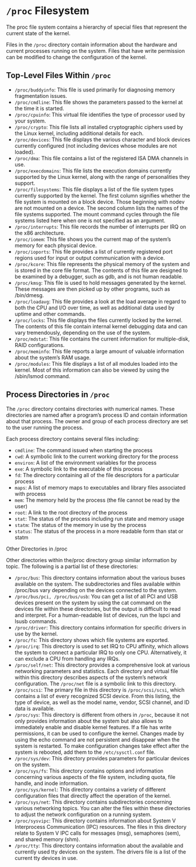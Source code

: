 # `/proc` Filesystem

The proc file system contains a hierarchy of special files that represent the current state of the kernel.

Files in the `/proc` directory contain information about the hardware and current processes running on the system. Files that have write permission can be modified to change the configuration of the kernel.

## Top-Level Files Within `/proc`

- `/proc/buddyinfo`: This file is used primarily for diagnosing memory fragmentation issues.
- `/proc/cmdline`: This file shows the parameters passed to the kernel at the time it is started.
- `/proc/cpuinfo`: This virtual file identifies the type of processor used by your system.
- `/proc/crypto`: This file lists all installed cryptographic ciphers used by the Linux kernel, including additional details for each.
- `/proc/devices`: This file displays the various character and block devices currently configured (not including devices whose modules are not loaded).
- `/proc/dma`: This file contains a list of the registered ISA DMA channels in use.
- `/proc/execdomains`: This file lists the execution domains currently supported by the Linux kernel, along with the range of personalities they support.
- `/proc/filesystems`: This file displays a list of the file system types currently supported by the kernel. The first column signifies whether the file system is mounted on a block device. Those beginning with nodev are not mounted on a device. The second column lists the names of the file systems supported. The mount command cycles through the file systems listed here when one is not specified as an argument.
- `/proc/interrupts`: This file records the number of interrupts per IRQ on the x86 architecture.
- `/proc/iomem`: This file shows you the current map of the system’s memory for each physical device.
- `/proc/ioports`: This file provides a list of currently registered port regions used for input or output communication with a device.
- `/proc/kcore`: This file represents the physical memory of the system and is stored in the core file format. The contents of this file are designed to be examined by a debugger, such as gdb, and is not human readable.
- `/proc/kmsg`: This file is used to hold messages generated by the kernel. These messages are then picked up by other programs, such as /bin/dmesg.
- `/proc/loadavg`: This file provides a look at the load average in regard to both the CPU and I/O over time, as well as additional data used by uptime and other commands.
- `/proc/locks`: This file displays the files currently locked by the kernel. The contents of this file contain internal kernel debugging data and can vary tremendously, depending on the use of the system.
- `/proc/mdstat`: This file contains the current information for multiple-disk, RAID configurations.
- `/proc/meminfo`: This file reports a large amount of valuable information about the system’s RAM usage.
- `/proc/modules`: This file displays a list of all modules loaded into the kernel. Most of this information can also be viewed by using the /sbin/lsmod command.

## Process Directories in `/proc`

The `/proc` directory contains directories with numerical names. These directories are named after a program’s process ID and contain information about that process. The owner and group of each process directory are set to the user running the process. 

Each process directory contains several files including:

- `cmdline`: The command issued when starting the process
- `cwd`: A symbolic link to the current working directory for the process
- `environ`: A list of the environment variables for the process
- `exe`: A symbolic link to the executable of this process
- `fd`: The directory containing all of the file descriptors for a particular process
- `maps`: A list of memory maps to executables and library files associated with process
- `mem`: The memory held by the process (the file cannot be read by the user)
- `root`: A link to the root directory of the process
- `stat`: The status of the process including run state and memory usage
- `statm`: The status of the memory in use by the process
- `status`: The status of the process in a more readable form than stat or statm

Other Directories in /proc

Other directories within the/proc directory group similar information by topic. The following is a partial list of these directories:

- `/proc/bus`: This directory contains information about the various buses available on the system. The subdirectories and files available within /proc/bus vary depending on the devices connected to the system.
- `/proc/bus/pci, /proc/bus/usb`: You can get a list of all PCI and USB devices present on the system by using the cat command on the devices file within these directories, but the output is difficult to read and interpret. For a human-readable list of devices, run the lspci and lsusb commands.
- `/proc/driver`: This directory contains information for specific drivers in use by the kernel.
- `/proc/fs`: This directory shows which file systems are exported.
- `/proc/irq`: This directory is used to set IRQ to CPU affinity, which allows the system to connect a particular IRQ to only one CPU. Alternatively, it can exclude a CPU from handling any IRQs.
- `/proc/self/net`: This directory provides a comprehensive look at various networking parameters and statistics. Each directory and virtual file within this directory describes aspects of the system’s network configuration. The `/proc/net` file is a symbolic link to this directory.
- `/proc/scsi`: The primary file in this directory is `/proc/scsi/scsi`, which contains a list of every recognized SCSI device. From this listing, the type of device, as well as the model name, vendor, SCSI channel, and ID data is available.
- `/proc/sys`: This directory is different from others in `/proc`, because it not only provides information about the system but also allows to immediately enable and disable kernel features. If a file has write permissions, it can be used to configure the kernel.
    Changes made by using the echo command are not persistent and disappear when the system is restarted. To make configuration changes take effect after the system is rebooted, add them to the `/etc/sysctl.conf` file.
- `/proc/sys/dev`: This directory provides parameters for particular devices on the system.
- `/proc/sys/fs`: This directory contains options and information concerning various aspects of the file system, including quota, file handle, and inode information.
- `/proc/sys/kernel`: This directory contains a variety of different configuration files that directly affect the operation of the kernel.
- `/proc/sys/net`: This directory contains subdirectories concerning various networking topics. You can alter the files within these directories to adjust the network configuration on a running system.
- `/proc/sysvipc`: This directory contains information about System V Interprocess Communication (IPC) resources. The files in this directory relate to System V IPC calls for messages (msg), semaphores (sem), and shared memory (shm).
- `/proc/tty`: This directory contains information about the available and currently used tty devices on the system. The drivers file is a list of the current tty devices in use.

